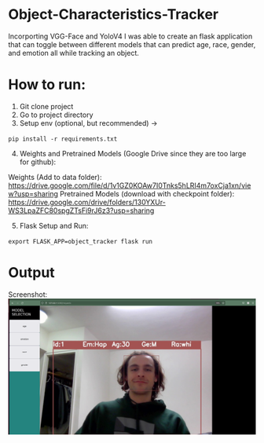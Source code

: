 # Object-Characteristics-Tracker

Incorporting VGG-Face and YoloV4 I was able to create an flask application that can toggle between different models that can predict age, race, gender, and emotion all while tracking an object. 

# How to run:

1) Git clone project
2) Go to project directory
3) Setup env (optional, but recommended) ->  

`
pip install -r requirements.txt
`

4) Weights and Pretrained Models (Google Drive since they are too large for github):

Weights (Add to data folder): https://drive.google.com/file/d/1v1GZ0KOAw7I0Tnks5hLRI4m7oxCja1xn/view?usp=sharing
Pretrained Models (download with checkpoint folder): https://drive.google.com/drive/folders/130YXUr-WS3LpaZFC80spgZTsFi9rJ6z3?usp=sharing

5) Flask Setup and Run: 

`
export FLASK_APP=object_tracker
flask run
`

# Output
Screenshot:
<img src="https://raw.githubusercontent.com/Aschonn/Object-Characteristics-Tracker/main/output.png">


